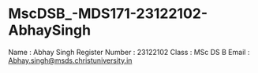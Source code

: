 # MscDSB_-MDS171-23122102-AbhaySingh

Name : Abhay Singh
Register Number : 23122102
Class : MSc DS B
Email : Abhay.singh@msds.christuniversity.in